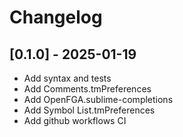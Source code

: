 # Changelog

## [0.1.0] - 2025-01-19
- Add syntax and tests
- Add Comments.tmPreferences
- Add OpenFGA.sublime-completions
- Add Symbol List.tmPreferences
- Add github workflows CI
